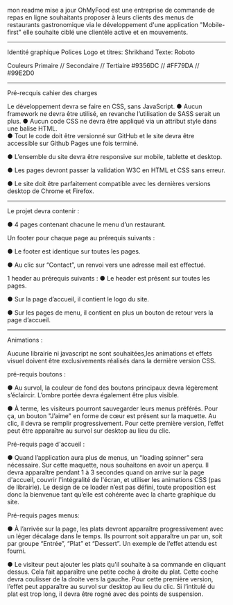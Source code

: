 mon readme mise a jour
OhMyFood  est une entreprise de commande de repas en ligne souhaitants proposer à leurs clients des menus de restaurants gastronomique via le développement 
d'une application "Mobile-first" elle souhaite ciblé une clientèle active et en mouvements.

---------------------------------------------------------------------------------------

Identité graphique
Polices
Logo et titres: Shrikhand
Texte: Roboto


Couleurs
Primaire  // Secondaire // Tertiaire
#9356DC   // #FF79DA    //  #99E2D0


________________________________________________________________________________________

Pré-recquis cahier des charges


Le développement devra se faire en CSS, sans JavaScript.
● Aucun framework ne devra être utilisé, en revanche l’utilisation de SASS serait un
plus.
● Aucun code CSS ne devra être appliqué via un attribut style dans une balise HTML.  
● Tout le code doit être versionné sur GitHub et le site devra être accessible sur
Github Pages une fois terminé.

● L’ensemble du site devra être responsive sur mobile, tablette et desktop.

● Les pages devront passer la validation W3C en HTML et CSS sans erreur.

● Le site doit être parfaitement compatible avec les dernières versions desktop de
Chrome et Firefox.

_______________________________________________________________________________________

Le projet devra contenir :

● 4 pages contenant chacune le menu d’un restaurant.

Un footer pour chaque page au prérequis suivants :

● Le footer est identique sur toutes les pages.

● Au clic sur “Contact”, un renvoi vers une adresse mail est effectué.

1 header au prérequis suivants :
● Le header est présent sur toutes les pages.

● Sur la page d’accueil, il contient le logo du site.

● Sur les pages de menu, il contient en plus un bouton de retour vers la page d’accueil.

__________________________________________________________________________________________

Animations :

Aucune librairie ni javascript ne sont souhaitées,les animations et effets visuel doivent être exclusivements réalisés dans la dernière version CSS.

pré-requis boutons :

● Au survol, la couleur de fond des boutons principaux devra légèrement s’éclaircir.
L’ombre portée devra également être plus visible.

● À terme, les visiteurs pourront sauvegarder leurs menus préférés. Pour ça, un
bouton "J’aime" en forme de cœur est présent sur la maquette. Au clic, il devra se
remplir progressivement. Pour cette première version, l’effet peut être apparaître au
survol sur desktop au lieu du clic.

Pré-requis page d'accueil :

● Quand l’application aura plus de menus, un “loading spinner” sera nécessaire. Sur
cette maquette, nous souhaitons en avoir un aperçu. Il devra apparaître pendant 1 à
3 secondes quand on arrive sur la page d'accueil, couvrir l'intégralité de l'écran, et
utiliser les animations CSS (pas de librairie). Le design de ce loader n’est pas défini,
toute proposition est donc la bienvenue tant qu’elle est cohérente avec la charte
graphique du site.

Pré-requis pages menus: 

● À l’arrivée sur la page, les plats devront apparaître progressivement avec un léger
décalage dans le temps. Ils pourront soit apparaître un par un, soit par groupe
“Entrée”, “Plat” et “Dessert”. Un exemple de l’effet attendu est fourni.

● Le visiteur peut ajouter les plats qu'il souhaite à sa commande en cliquant dessus.
Cela fait apparaître une petite coche à droite du plat. Cette coche devra coulisser de
la droite vers la gauche. Pour cette première version, l’effet peut apparaître au survol
sur desktop au lieu du clic. Si l’intitulé du plat est trop long, il devra être rogné avec
des points de suspension.





